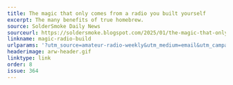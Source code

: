 ```yaml
---
title: The magic that only comes from a radio you built yourself
excerpt: The many benefits of true homebrew.
source: SolderSmoke Daily News
sourceurl: https://soldersmoke.blogspot.com/2025/01/the-magic-that-only-comes-from-radio.html
linkname: magic-radio-build
urlparams: '?utm_source=amateur-radio-weekly&utm_medium=email&utm_campaign=newsletter'
headerimage: arw-header.gif
linktype: link
order: 8
issue: 364
---
```

